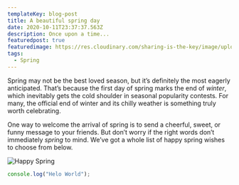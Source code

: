 ```yaml
---
templateKey: blog-post
title: A beautiful spring day
date: 2020-10-11T23:37:37.563Z
description: Once upon a time...
featuredpost: true
featuredimage: https://res.cloudinary.com/sharing-is-the-key/image/upload/v1602455011/sample.jpg
tags:
  - Spring
---
```

Spring may not be the best loved season, but it’s definitely the most eagerly anticipated. That’s because the first day of spring marks the end of *winter*, which inevitably gets the cold shoulder in seasonal popularity contests. For many, the official end of winter and its chilly weather is something truly worth celebrating.

One way to welcome the arrival of spring is to send a cheerful, sweet, or funny message to your friends. But don’t worry if the right words don’t immediately *spring* to mind. We’ve got a whole list of happy spring wishes to choose from below.

![Happy Spring](https://allwording.com/wp-content/uploads/2020/01/happy-spring-pin-400.png)

```javascript
console.log("Helo World");
```